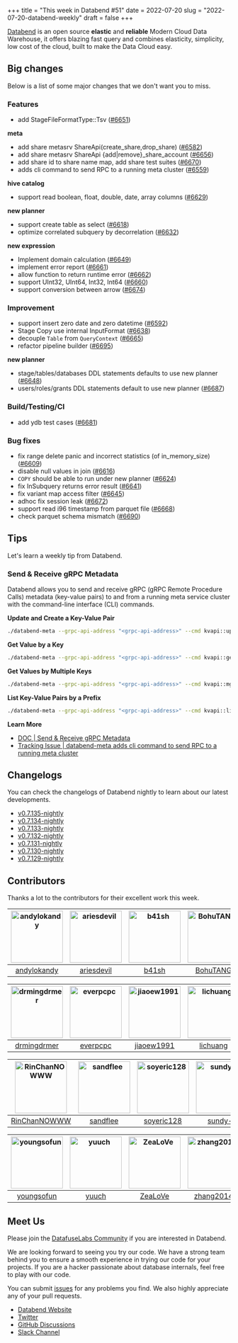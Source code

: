 +++
title = "This week in Databend #51"
date = 2022-07-20
slug = "2022-07-20-databend-weekly"
draft = false
+++

[Databend](https://github.com/datafuselabs/databend) is an open source **elastic** and **reliable** Modern Cloud Data Warehouse, it offers blazing fast query and combines elasticity, simplicity, low cost of the cloud, built to make the Data Cloud easy.

## Big changes

Below is a list of some major changes that we don't want you to miss.

### Features

- add StageFileFormatType::Tsv ([#6651](https://github.com/datafuselabs/databend/pull/6651))

**meta**

- add share metasrv ShareApi(create_share,drop_share) ([#6582](https://github.com/datafuselabs/databend/pull/6582))
- add share metasrv ShareApi {add|remove}_share_account ([#6656](https://github.com/datafuselabs/databend/pull/6656))
- add share id to share name map, add share test suites ([#6670](https://github.com/datafuselabs/databend/pull/6670))
- adds cli command to send RPC to a running meta cluster ([#6559](https://github.com/datafuselabs/databend/pull/6559))

**hive catalog**

- support read boolean, float, double, date, array columns ([#6629](https://github.com/datafuselabs/databend/pull/6629))

**new planner**

- support create table as select ([#6618](https://github.com/datafuselabs/databend/pull/6618))
- optimize correlated subquery by decorrelation ([#6632](https://github.com/datafuselabs/databend/pull/6632))

**new expression**

- Implement domain calculation ([#6649](https://github.com/datafuselabs/databend/pull/6649))
- implement error report ([#6661](https://github.com/datafuselabs/databend/pull/6661))
- allow function to return runtime error ([#6662](https://github.com/datafuselabs/databend/pull/6662))
- support UInt32, UInt64, Int32, Int64 ([#6660](https://github.com/datafuselabs/databend/pull/6660))
- support conversion between arrow ([#6674](https://github.com/datafuselabs/databend/pull/6674))

### Improvement

- support insert zero date and zero datetime ([#6592](https://github.com/datafuselabs/databend/pull/6592))
- Stage Copy use internal InputFormat ([#6638](https://github.com/datafuselabs/databend/pull/6638))
- decouple `Table` from `QueryContext` ([#6665](https://github.com/datafuselabs/databend/pull/6665))
- refactor pipeline builder ([#6695](https://github.com/datafuselabs/databend/pull/6695))

**new planner**

- stage/tables/databases DDL statements defaults to use new planner ([#6648](https://github.com/datafuselabs/databend/pull/6648))
- users/roles/grants DDL statements default to use new planner ([#6687](https://github.com/datafuselabs/databend/pull/6687))

### Build/Testing/CI

- add ydb test cases ([#6681](https://github.com/datafuselabs/databend/pull/6681))

### Bug fixes

- fix range delete panic and incorrect statistics (of in_memory_size) ([#6609](https://github.com/datafuselabs/databend/pull/6609))
- disable null values in join ([#6616](https://github.com/datafuselabs/databend/pull/6616))
- `COPY` should be able to run under new planner ([#6624](https://github.com/datafuselabs/databend/pull/6624))
- fix InSubquery returns error result ([#6641](https://github.com/datafuselabs/databend/pull/6641))
- fix variant map access filter ([#6645](https://github.com/datafuselabs/databend/pull/6645))
- adhoc fix session leak ([#6672](https://github.com/datafuselabs/databend/pull/6672))
- support read i96 timestamp from parquet file ([#6668](https://github.com/datafuselabs/databend/pull/6668))
- check parquet schema mismatch ([#6690](https://github.com/datafuselabs/databend/pull/6690))

## Tips

Let's learn a weekly tip from Databend.

### Send & Receive gRPC Metadata

Databend allows you to send and receive gRPC (gRPC Remote Procedure Calls) metadata (key-value pairs) to and from a running meta service cluster with the command-line interface (CLI) commands.

**Update and Create a Key-Value Pair**

```bash
./databend-meta --grpc-api-address "<grpc-api-address>" --cmd kvapi::upsert --key <key> --value <value>
```

**Get Value by a Key**

```bash
./databend-meta --grpc-api-address "<grpc-api-address>" --cmd kvapi::get --key <key>
```

**Get Values by Multiple Keys**

```bash
./databend-meta --grpc-api-address "<grpc-api-address>" --cmd kvapi::mget --key <key1> <key2> ...
```

**List Key-Value Pairs by a Prefix**

```bash
./databend-meta --grpc-api-address "<grpc-api-address>" --cmd kvapi::list --prefix <prefix>
```

**Learn More**

- [DOC | Send & Receive gRPC Metadata](https://databend.rs/doc/manage/metasrv/metasrv-grpc)
- [Tracking Issue | databend-meta adds cli command to send RPC to a running meta cluster](https://github.com/datafuselabs/databend/issues/6084)

## Changelogs

You can check the changelogs of Databend nightly to learn about our latest developments.

- [v0.7.135-nightly](https://github.com/datafuselabs/databend/releases/tag/v0.7.135-nightly)
- [v0.7.134-nightly](https://github.com/datafuselabs/databend/releases/tag/v0.7.134-nightly)
- [v0.7.133-nightly](https://github.com/datafuselabs/databend/releases/tag/v0.7.133-nightly)
- [v0.7.132-nightly](https://github.com/datafuselabs/databend/releases/tag/v0.7.132-nightly)
- [v0.7.131-nightly](https://github.com/datafuselabs/databend/releases/tag/v0.7.131-nightly)
- [v0.7.130-nightly](https://github.com/datafuselabs/databend/releases/tag/v0.7.130-nightly)
- [v0.7.129-nightly](https://github.com/datafuselabs/databend/releases/tag/v0.7.129-nightly)

## Contributors

Thanks a lot to the contributors for their excellent work this week.

[<img alt="andylokandy" src="https://avatars.githubusercontent.com/u/9637710?v=4&s=117" width="117">](https://github.com/andylokandy) |[<img alt="ariesdevil" src="https://avatars.githubusercontent.com/u/7812909?v=4&s=117" width="117">](https://github.com/ariesdevil) |[<img alt="b41sh" src="https://avatars.githubusercontent.com/u/1070352?v=4&s=117" width="117">](https://github.com/b41sh) |[<img alt="BohuTANG" src="https://avatars.githubusercontent.com/u/172204?v=4&s=117" width="117">](https://github.com/BohuTANG) |[<img alt="dantengsky" src="https://avatars.githubusercontent.com/u/22081156?v=4&s=117" width="117">](https://github.com/dantengsky) |[<img alt="dependabot[bot]" src="https://avatars.githubusercontent.com/in/29110?v=4&s=117" width="117">](https://github.com/apps/dependabot) |
:---: |:---: |:---: |:---: |:---: |:---: |
[andylokandy](https://github.com/andylokandy) |[ariesdevil](https://github.com/ariesdevil) |[b41sh](https://github.com/b41sh) |[BohuTANG](https://github.com/BohuTANG) |[dantengsky](https://github.com/dantengsky) |[dependabot[bot]](https://github.com/apps/dependabot) |

[<img alt="drmingdrmer" src="https://avatars.githubusercontent.com/u/44069?v=4&s=117" width="117">](https://github.com/drmingdrmer) |[<img alt="everpcpc" src="https://avatars.githubusercontent.com/u/1808802?v=4&s=117" width="117">](https://github.com/everpcpc) |[<img alt="jiaoew1991" src="https://avatars.githubusercontent.com/u/2297455?v=4&s=117" width="117">](https://github.com/jiaoew1991) |[<img alt="lichuang" src="https://avatars.githubusercontent.com/u/1998569?v=4&s=117" width="117">](https://github.com/lichuang) |[<img alt="mergify[bot]" src="https://avatars.githubusercontent.com/in/10562?v=4&s=117" width="117">](https://github.com/apps/mergify) |[<img alt="PsiACE" src="https://avatars.githubusercontent.com/u/36896360?v=4&s=117" width="117">](https://github.com/PsiACE) |
:---: |:---: |:---: |:---: |:---: |:---: |
[drmingdrmer](https://github.com/drmingdrmer) |[everpcpc](https://github.com/everpcpc) |[jiaoew1991](https://github.com/jiaoew1991) |[lichuang](https://github.com/lichuang) |[mergify[bot]](https://github.com/apps/mergify) |[PsiACE](https://github.com/PsiACE) |

[<img alt="RinChanNOWWW" src="https://avatars.githubusercontent.com/u/33975039?v=4&s=117" width="117">](https://github.com/RinChanNOWWW) |[<img alt="sandflee" src="https://avatars.githubusercontent.com/u/5102100?v=4&s=117" width="117">](https://github.com/sandflee) |[<img alt="soyeric128" src="https://avatars.githubusercontent.com/u/106025534?v=4&s=117" width="117">](https://github.com/soyeric128) |[<img alt="sundy-li" src="https://avatars.githubusercontent.com/u/3325189?v=4&s=117" width="117">](https://github.com/sundy-li) |[<img alt="Xuanwo" src="https://avatars.githubusercontent.com/u/5351546?v=4&s=117" width="117">](https://github.com/Xuanwo) |[<img alt="xudong963" src="https://avatars.githubusercontent.com/u/41979257?v=4&s=117" width="117">](https://github.com/xudong963) |
:---: |:---: |:---: |:---: |:---: |:---: |
[RinChanNOWWW](https://github.com/RinChanNOWWW) |[sandflee](https://github.com/sandflee) |[soyeric128](https://github.com/soyeric128) |[sundy-li](https://github.com/sundy-li) |[Xuanwo](https://github.com/Xuanwo) |[xudong963](https://github.com/xudong963) |

[<img alt="youngsofun" src="https://avatars.githubusercontent.com/u/5782159?v=4&s=117" width="117">](https://github.com/youngsofun) |[<img alt="yuuch" src="https://avatars.githubusercontent.com/u/14847010?v=4&s=117" width="117">](https://github.com/yuuch) |[<img alt="ZeaLoVe" src="https://avatars.githubusercontent.com/u/10904090?v=4&s=117" width="117">](https://github.com/ZeaLoVe) |[<img alt="zhang2014" src="https://avatars.githubusercontent.com/u/8087042?v=4&s=117" width="117">](https://github.com/zhang2014) | | |
:---: |:---: |:---: |:---: |:---: |:---: |
[youngsofun](https://github.com/youngsofun) |[yuuch](https://github.com/yuuch) |[ZeaLoVe](https://github.com/ZeaLoVe) |[zhang2014](https://github.com/zhang2014) | | |

## Meet Us

Please join the [DatafuseLabs Community](https://github.com/datafuselabs/) if you are interested in Databend.

We are looking forward to seeing you try our code. We have a strong team behind you to ensure a smooth experience in trying our code for your projects.
If you are a hacker passionate about database internals, feel free to play with our code.

You can submit [issues](https://github.com/datafuselabs/databend/issues) for any problems you find. We also highly appreciate any of your pull requests.

- [Databend Website](https://databend.rs)
- [Twitter](https://twitter.com/Datafuse_Labs)
- [GitHub Discussions](https://github.com/datafuselabs/databend/discussions)
- [Slack Channel](https://link.databend.rs/join-slack)
